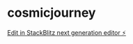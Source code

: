 # cosmicjourney

[Edit in StackBlitz next generation editor ⚡️](https://stackblitz.com/~/github.com/BrainBlockCity/cosmicjourney)